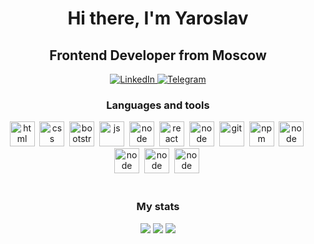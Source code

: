<div id="header" align="center">
	<h1>Hi there, I'm Yaroslav</h1>
	<h2>Frontend Developer from Moscow</h2>
	<a href="https://www.linkedin.com/in/lyubimov-yaroslav">
		<img src="https://img.shields.io/badge/LinkedIn-orange?style=for-the-badge&logo=linkedin&logoColor=white" alt="LinkedIn"/>
	</a>
	<a href="https://t.me/yarlubimov">
		<img src="https://img.shields.io/badge/Telegram-blue?style=for-the-badge&logo=telegram&logoColor=white" alt="Telegram"/>
	</a>
</div>
<div id="languages" align="center">
	<h3>Languages and tools</h3>
	<img src="https://cdn.jsdelivr.net/gh/devicons/devicon/icons/html5/html5-original.svg" title="html" width="40" height="40"/>&nbsp;
	<img src="https://cdn.jsdelivr.net/gh/devicons/devicon/icons/css3/css3-original.svg" title="css" width="40" height="40"/>&nbsp;
	<img src="https://cdn.jsdelivr.net/gh/devicons/devicon/icons/bootstrap/bootstrap-plain.svg" title="bootstrap" width="40" height="40"/>&nbsp;
	<img src="https://cdn.jsdelivr.net/gh/devicons/devicon/icons/javascript/javascript-original.svg" title="js" width="40" height="40"/>&nbsp;
	<img src="https://cdn.jsdelivr.net/gh/devicons/devicon/icons/typescript/typescript-plain.svg" title="node" width="40" height="40"/>&nbsp;
	<img src="https://cdn.jsdelivr.net/gh/devicons/devicon/icons/react/react-original.svg" title="react" width="40" height="40"/>&nbsp;
	<img src="https://cdn.jsdelivr.net/gh/devicons/devicon/icons/redux/redux-original.svg" title="node" width="40" height="40"/>&nbsp;
	<img src="https://cdn.jsdelivr.net/gh/devicons/devicon/icons/git/git-plain.svg" title="git" width="40" height="40"/>&nbsp;
	<img src="https://cdn.jsdelivr.net/gh/devicons/devicon/icons/npm/npm-original-wordmark.svg" title="npm" width="40" height="40"/>&nbsp;
	<img src="https://cdn.jsdelivr.net/gh/devicons/devicon/icons/gitlab/gitlab-original.svg" title="node" width="40" height="40"/>&nbsp;
	<img src="https://cdn.jsdelivr.net/gh/devicons/devicon/icons/gulp/gulp-plain.svg" title="node" width="40" height="40"/>&nbsp;
	<img src="https://cdn.jsdelivr.net/gh/devicons/devicon/icons/webpack/webpack-original.svg" title="node" width="40" height="40"/>&nbsp;
	<img src="https://cdn.jsdelivr.net/gh/devicons/devicon/icons/jest/jest-plain.svg" title="node" width="40" height="40"/>&nbsp;
</div>
&nbsp;
<div id="stat" align="center">
	<h3>My stats</h3>
	<img src="https://github-profile-summary-cards.vercel.app/api/cards/profile-details?username=Yanseses&theme=github_dark"/>
	<img src="https://github-profile-summary-cards.vercel.app/api/cards/most-commit-language?username=Yanseses&theme=github_dark"/>
	<img src="https://github-profile-summary-cards.vercel.app/api/cards/stats?username=Yanseses&theme=github_dark"/>
</div>

<!--
**Yanseses/Yanseses** is a ✨ _special_ ✨ repository because its `README.md` (this file) appears on your GitHub profile.

Here are some ideas to get you started:

- 🔭 I’m currently working on ...
- 🌱 I’m currently learning ...
- 👯 I’m looking to collaborate on ...
- 🤔 I’m looking for help with ...
- 💬 Ask me about ...
- 📫 How to reach me: ...
- 😄 Pronouns: ...
- ⚡ Fun fact: ...
-->
